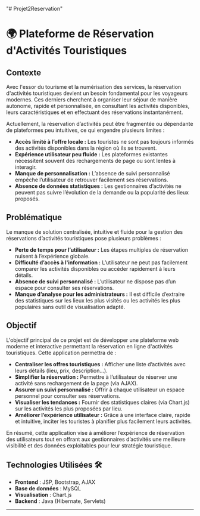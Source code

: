"# Projet2Reservation" 
# 🌍 Plateforme de Réservation d'Activités Touristiques

## Contexte

Avec l'essor du tourisme et la numérisation des services, la réservation d'activités touristiques devient un besoin fondamental pour les voyageurs modernes. Ces derniers cherchent à organiser leur séjour de manière autonome, rapide et personnalisée, en consultant les activités disponibles, leurs caractéristiques et en effectuant des réservations instantanément.

Actuellement, la réservation d’activités peut être fragmentée ou dépendante de plateformes peu intuitives, ce qui engendre plusieurs limites :

* **Accès limité à l’offre locale :** Les touristes ne sont pas toujours informés des activités disponibles dans la région où ils se trouvent.
* **Expérience utilisateur peu fluide :** Les plateformes existantes nécessitent souvent des rechargements de page ou sont lentes à interagir.
* **Manque de personnalisation :** L’absence de suivi personnalisé empêche l’utilisateur de retrouver facilement ses réservations.
* **Absence de données statistiques :** Les gestionnaires d’activités ne peuvent pas suivre l’évolution de la demande ou la popularité des lieux proposés.

## Problématique

Le manque de solution centralisée, intuitive et fluide pour la gestion des réservations d’activités touristiques pose plusieurs problèmes :

* **Perte de temps pour l’utilisateur :** Les étapes multiples de réservation nuisent à l’expérience globale.
* **Difficulté d’accès à l'information :** L’utilisateur ne peut pas facilement comparer les activités disponibles ou accéder rapidement à leurs détails.
* **Absence de suivi personnalisé :** L’utilisateur ne dispose pas d’un espace pour consulter ses réservations.
* **Manque d’analyse pour les administrateurs :** Il est difficile d’extraire des statistiques sur les lieux les plus visités ou les activités les plus populaires sans outil de visualisation adapté.

## Objectif

L'objectif principal de ce projet est de développer une plateforme web moderne et interactive permettant la réservation en ligne d'activités touristiques. Cette application permettra de :

* **Centraliser les offres touristiques :** Afficher une liste d’activités avec leurs détails (lieu, prix, description…).
* **Simplifier la réservation :** Permettre à l’utilisateur de réserver une activité sans rechargement de la page (via AJAX).
* **Assurer un suivi personnalisé :** Offrir à chaque utilisateur un espace personnel pour consulter ses réservations.
* **Visualiser les tendances :** Fournir des statistiques claires (via Chart.js) sur les activités les plus proposées par lieu.
* **Améliorer l’expérience utilisateur :** Grâce à une interface claire, rapide et intuitive, inciter les touristes à planifier plus facilement leurs activités.

En résumé, cette application vise à améliorer l’expérience de réservation des utilisateurs tout en offrant aux gestionnaires d’activités une meilleure visibilité et des données exploitables pour leur stratégie touristique.

## **Technologies Utilisées** 🛠️ 


- **Frontend** : JSP, Bootstrap, AJAX
- **Base de données** : MySQL
- **Visualisation** : Chart.js
- **Backend** : Java (Hibernate, Servlets)

---
